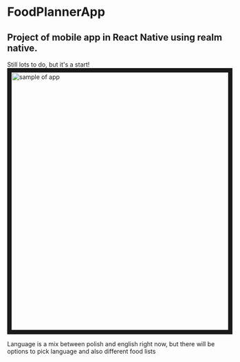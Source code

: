 # FoodPlannerApp
## Project of mobile app in React Native using realm native.

 Still lots to do, but it's a start!
<img src="https://github.com/dagmarawieczorek/FoodPlannerApp/blob/master/video-1537643257.gif?raw=true" 
alt="sample of app" width="600" height="auto" border="10" />


Language is a mix between polish and english right now, but there will be options to pick language and also different food lists



